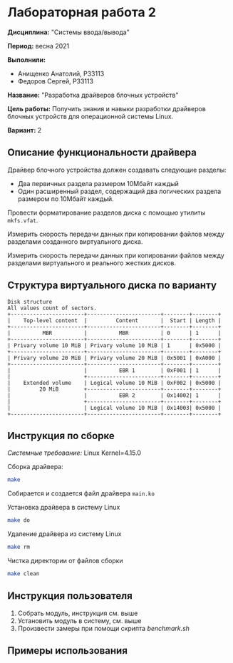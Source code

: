 # Лабораторная работа 2

**Дисциплина:** "Системы ввода/вывода"

**Период:** весна 2021

**Выполнили:**
* Анищенко Анатолий, P33113
* Федоров Сергей, P33113

**Название:** "Разработка драйверов блочных устройств"

**Цель работы:** Получить знания и навыки разработки драйверов блочных устройств для операционной системы Linux.

**Вариант:** 2

## Описание функциональности драйвера

Драйвер блочного устройства должен создавать следующие разделы:
- Два первичных раздела размером 10Мбайт каждый 
- Один расширенный раздел, содержащий два логических раздела  размером по 10Мбайт каждый.

Провести форматирование разделов диска с помощью утилиты  `mkfs.vfat`. 

Измерить скорость передачи данных при копировании файлов между  разделами созданного виртуального диска. 

Измерить скорость передачи данных при копировании файлов между  разделами виртуального и реального жестких дисков.

## Структура виртуального диска по варианту

```
Disk structure
All values count of sectors.
+-----------------------+-----------------------+--------+--------+
|    Top-level content  |         Content       |  Start | Length |
+-----------------------+-----------------------+--------+--------+
|          MBR          |          MBR          | 0      | 1      |
+-----------------------+-----------------------+--------+--------+
| Privary volume 10 MiB | Privary volume 10 MiB | 1      | 0x5000 |
+-----------------------+-----------------------+--------+--------+
| Privary volume 20 MiB | Privary volume 20 MiB | 0x5001 | 0xA000 |
+-----------------------+-----------------------+--------+--------+
|                       |          EBR 1        | 0xF001 | 1      |
|                       +-----------------------+--------+--------+ 
|    Extended volume    | Logical volume 10 MiB | 0xF002 | 0x5000 |
|         20 MiB        +-----------------------+--------+--------+
|                       |          EBR 2        | 0x14002| 1      |
|                       +-----------------------+--------+--------+
|                       | Logical volume 10 MiB | 0x14003| 0x5000 |
+-----------------------+-----------------------+--------+--------+
```

## Инструкция по сборке

*Системные требование:* Linux Kernel=4.15.0

Сборка драйвера:

```bash
make
```

Собирается и создается файл драйвера `main.ko`

Установка драйвера в систему Linux

```bash
make do
```

Удаление драйвера из систему Linux

```bash
make rm
```

Чистка директории от файлов сборки

```bash
make clean
```

## Инструкция пользователя

1. Собрать модуль, инструкция см. выше
2. Установить модуль в систему, см. выше
3. Произвести замеры при помощи скрипта *benchmark.sh*

## Примеры использования

